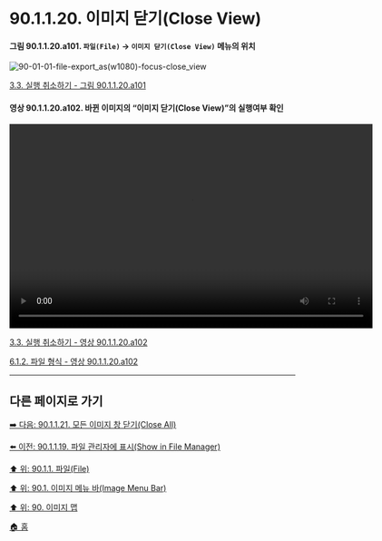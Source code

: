 # 90.1.1.20. 이미지 닫기(Close View)

<a id="90-01-01-20-a101"></a>

#### 그림 90.1.1.20.a101. `파일(File)` → `이미지 닫기(Close View)` 메뉴의 위치
![90-01-01-file-export_as(w1080)-focus-close_view](https://github.com/wonder13662/gimp/assets/15767104/1bda99cb-780b-42b8-b770-44e3b761c9ea)

[3.3. 실행 취소하기 - 그림 90.1.1.20.a101](./03-03-undoing.md#90-01-01-20-a101)

<a id="90-01-01-20-a102"></a>

#### 영상 90.1.1.20.a102. 바뀐 이미지의 “이미지 닫기(Close View)”의 실행여부 확인
<video controls="controls" width="640" height="360" environment="MacOS:Sonoma 14.2.1 GIMP 2.10.36" src="https://github.com/wonder13662/gimp/assets/15767104/00f55691-d4a1-42d3-90a4-f3c8c75f50b3"></video>

[3.3. 실행 취소하기 - 영상 90.1.1.20.a102](./03-03-undoing.md#90-01-01-20-a102)

[6.1.2. 파일 형식 - 영상 90.1.1.20.a102](./06-01-02-00-file_formats.md#90-01-01-20-a102)

***

## 다른 페이지로 가기

[➡️ 다음: 90.1.1.21. 모든 이미지 창 닫기(Close All)](./90-01-01-21-close_all.md)

[⬅️ 이전: 90.1.1.19. 파일 관리자에 표시(Show in File Manager)](./90-01-01-19-show_in_file_manager.md)

[⬆️ 위: 90.1.1. 파일(File)](./90-01-01-00-file.md)

[⬆️ 위: 90.1. 이미지 메뉴 바(Image Menu Bar)](./90-01-00-image-menu-bar.md)

[⬆️ 위: 90. 이미지 맵](./90-00-image-map.md)

[🏠 홈](./00-home.md)